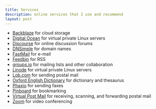```yaml
---
title: Services
description: online services that I use and recommend
layout: post
---
```


- [Backblaze](https://backblaze.com) for cloud storage
- [Digital Ocean](https://digitalocean.com) for virtual private Linux servers
- [Discourse](https://discourse.org) for online discussion forums
- [DNSimple](https://dnsimple.com) for domain names
- [FastMail](https://fastmail.com) for e-mail
- [Feedbin](https://feedbin.com) for RSS
- [groups.io](https://groups.io) for mailing lists and other collaboration
- [Linode](https://linode.com) for virtual private Linux servers
- [Lob.com](https://lob.com) for sending postal mail
- [Oxford English Dictionary](https://oed.com) for dictionary and thesaurus
- [Phaxio](https://phaxio.com) for sending faxes
- [Pinboard](https://pinboard.in) for bookmarking
- [Virtual Post Mail](https://virtualpostmail.com) for receiving, scanning, and forwarding postal mail
- [Zoom](https://zoom.us) for video conferencing

